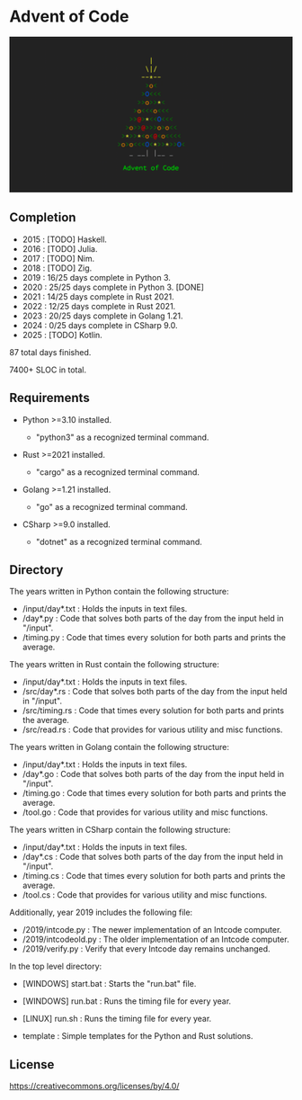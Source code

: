 # Advent of Code

![AoC](aoc.png)

## Completion

- 2015 : [TODO] Haskell.
- 2016 : [TODO] Julia.
- 2017 : [TODO] Nim.
- 2018 : [TODO] Zig.
- 2019 : 16/25 days complete in Python 3.
- 2020 : 25/25 days complete in Python 3. [DONE]
- 2021 : 14/25 days complete in Rust 2021.
- 2022 : 12/25 days complete in Rust 2021.
- 2023 : 20/25 days complete in Golang 1.21.
- 2024 : 0/25 days complete in CSharp 9.0.
- 2025 : [TODO] Kotlin.

87 total days finished.

7400+ SLOC in total.

## Requirements

- Python >=3.10 installed.
  - "python3" as a recognized terminal command.

- Rust >=2021 installed.
  - "cargo" as a recognized terminal command.

- Golang >=1.21 installed.
  - "go" as a recognized terminal command.

- CSharp >=9.0 installed.
  - "dotnet" as a recognized terminal command.

## Directory

The years written in Python contain the following structure:

- /input/day\*.txt : Holds the inputs in text files.
- /day\*.py : Code that solves both parts of the day from the input held in "/input".
- /timing.py : Code that times every solution for both parts and prints the average.

The years written in Rust contain the following structure:

- /input/day\*.txt : Holds the inputs in text files.
- /src/day\*.rs : Code that solves both parts of the day from the input held in "/input".
- /src/timing.rs : Code that times every solution for both parts and prints the average.
- /src/read.rs : Code that provides for various utility and misc functions.

The years written in Golang contain the following structure:

- /input/day\*.txt : Holds the inputs in text files.
- /day\*.go : Code that solves both parts of the day from the input held in "/input".
- /timing.go : Code that times every solution for both parts and prints the average.
- /tool.go : Code that provides for various utility and misc functions.

The years written in CSharp contain the following structure:

- /input/day\*.txt : Holds the inputs in text files.
- /day\*.cs : Code that solves both parts of the day from the input held in "/input".
- /timing.cs : Code that times every solution for both parts and prints the average.
- /tool.cs : Code that provides for various utility and misc functions.

Additionally, year 2019 includes the following file:

- /2019/intcode.py : The newer implementation of an Intcode computer.
- /2019/intcodeold.py : The older implementation of an Intcode computer.
- /2019/verify.py : Verify that every Intcode day remains unchanged.

In the top level directory:

- [WINDOWS] start.bat : Starts the "run.bat" file.
- [WINDOWS] run.bat : Runs the timing file for every year.
- [LINUX] run.sh : Runs the timing file for every year.

- template : Simple templates for the Python and Rust solutions.

## License

https://creativecommons.org/licenses/by/4.0/
